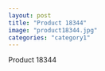```yaml
---
layout: post
title: "Product 18344"
image: "product18344.jpg"
categories: "category1"
---
```

Product 18344
